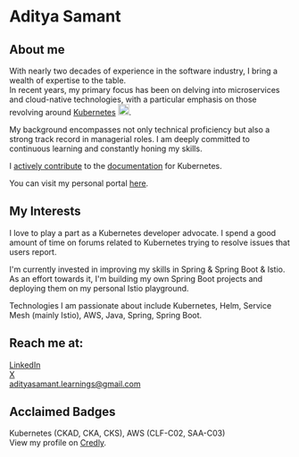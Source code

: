 # Aditya Samant

## About me
With nearly two decades of experience in the software industry, I bring a wealth of
expertise to the table.  
In recent years, my primary focus has been on delving into microservices and
cloud-native technologies, with a particular emphasis on those revolving around [Kubernetes](https://kubernetes.io/) <img src="https://upload.wikimedia.org/wikipedia/commons/3/39/Kubernetes_logo_without_workmark.svg" width="20" height="20" />.

My background encompasses not only technical proficiency but also a strong track record in managerial roles. I am deeply committed to continuous learning and constantly honing my skills.

I [actively contribute](https://adityasamant-learnings.com/blog/1/kubernetes/kubernetes-contributions.html) to the [documentation](https://github.com/kubernetes/website) for Kubernetes.

You can visit my personal portal [here](https://adityasamant-learnings.com).

## My Interests
I love to play a part as a Kubernetes developer advocate. I spend a good amount of time on forums related to Kubernetes trying to resolve issues that users report.

I'm currently invested in improving my skills in Spring & Spring Boot & Istio.
As an effort towards it, I'm building my own Spring Boot projects and deploying them on my personal Istio playground.

Technologies I am passionate about include Kubernetes, Helm, Service Mesh (mainly Istio), AWS, Java, Spring, Spring Boot.

## Reach me at:
[LinkedIn](www.linkedin.com/in/aditya-samant)  
[X](https://twitter.com/adityaoncloud)  
adityasamant.learnings@gmail.com


## Acclaimed Badges
Kubernetes (CKAD, CKA, CKS), AWS (CLF-C02, SAA-C03)  
View my profile on [Credly](https://www.credly.com/users/adityasamant/badges).



<!--
**adityasamant25/adityasamant25** is a ✨ _special_ ✨ repository because its `README.md` (this file) appears on your GitHub profile.

Here are some ideas to get you started:

- 🔭 I’m currently working on ...
- 🌱 I’m currently learning ...
- 👯 I’m looking to collaborate on ...
- 🤔 I’m looking for help with ...
- 💬 Ask me about ...
- 📫 How to reach me: ...
- 😄 Pronouns: ...
- ⚡ Fun fact: ...
-->
